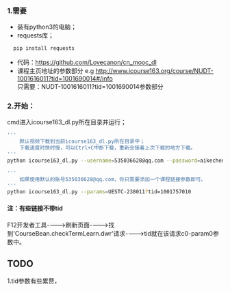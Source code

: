 ### 1.需要
* 装有python3的电脑；
* requests库；
```bash
  pip install requests
```
* 代码：https://github.com/Lovecanon/cn_mooc_dl
* 课程主页地址的参数部分
e.g http://www.icourse163.org/course/NUDT-1001616011?tid=1001690014#/info  
只需要：NUDT-1001616011?tid=1001690014参数部分


### 2.开始：
cmd进入icourse163_dl.py所在目录并运行；
```bash
'''
    默认视频下载到当前icourse163_dl.py所在目录中；
    下载速度时快时慢，可以Ctrl+C中断下载，重新会接着上次下载的地方下载。
'''
python icourse163_dl.py --username=535036628@qq.com --password=aikechengp --params=UESTC-238011?tid=1001757010

'''
    如果使用默认的账号535036628@qq.com，你只需要添加一个课程链接参数即可。
'''
python icourse163_dl.py --params=UESTC-238011?tid=1001757010
```


#### 注：有些链接不带tid
F12开发者工具---->刷新页面---->找到'CourseBean.checkTermLearn.dwr'请求---->tid就在该请求c0-param0参数中。


## TODO  
1.tid参数有些累赘，
